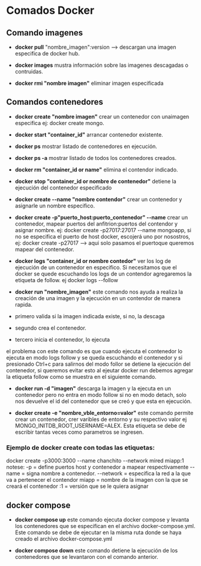 # Comados Docker

## Comando imagenes

- **docker pull** "nombre_imagen":version --> descargan una imagen especifica de docker hub.

- **docker images** mustra información sobre las imagenes descagadas o contruidas.

- **docker rmi "nombre imagen"** eliminar imagen especificada

## Comandos contenedores

- **docker create "nombre imagen"** crear un contenedor con unaimagen especifica ej: docker create mongo.

- **docker start "container_id"** arrancar contenedor existente.

- **docker ps** mostrar listado de contenedores en ejecución.

- **docker ps -a** mostrar listado de todos los contenedores creados.

- **docker rm "container_id or name"** elimina el contendor indicado.

- **docker stop "container_id or nombre de contenedor"** detiene la ejecución del contenedor especificado

- **docker create --name "nombre contendor"** crear un contenedor y asignarle un nombre especifico.

- **docker create -p"puerto_host:puerto_contenedor" --name** crear un contenedor, mapear puertos del anfitrion:puertos del contendor y asignar nombre. ej: docker create -p27017:27017 --name mongoapp, si no se especifica el puerto de host docker, escojerá uno por nosostros, ej: docker create -p27017 --> aqui solo pasamos el puertoque queremos mapear del contenedor. 

- **docker logs "container_id or nombre contedor"** ver los log de ejecución de un contenedor en especifico. Si necesitamos que el docker se quede escuchando los logs de un contendor agregaremos la etiqueta de follow. ej docker logs --follow

- **docker run "nombre_imagen"** este comando nos ayuda a realiza la creación de una imagen y la ejecución en un contendor de manera rapida.
 - primero valida si la imagen indicada existe, si no, la descaga
 - segundo crea el contenedor.
 - tercero inicia el contenedor, lo ejecuta

 el problema con este comando es que cuando ejecuta el contenedor lo ejecuta en modo logs follow y se queda escuchando el contenedor y si presionado Ctrl+c para salirnos del modo follor se detiene la ejecución del contenedor, si queremos evitar esto al ejeutar docker run debemos agregar la etiqueta follow como se muestra en el siguiente comando.

- **docker run -d "imagen"** descarga la imagen y la ejecuta en un contenedor pero no entra en modo follow si no en modo detach, solo nos devuelve el id del contenedor que se creó y que esta en ejecución.

- **docker create -e "nombre_vble_entorno=valor"** este comando permite crear un contenedor, crer varibles de entorno y su respectivo valor ej MONGO_INITDB_ROOT_USERNAME=ALEX. Esta etiqueta se debe de escribir tantas veces como parametros se ingresen.

### Ejemplo de docker create con todas las etiquetas:
docker create  -p3000:3000 --name chanchito --network mired miapp:1
notese: 
-p = define puertos host y contenedor a mapear respectivamente 
-- name = signa nombre a contenedor.
--network = especifica la red a la que va a pertenecer el contendor
miapp = nombre de la imagen con la que se creará el contenedor
:1 = versión que se le quiera asignar

## docker compose

- **docker compose up** este comando ejecuta docker compose y levanta los contenedores que se especifican en el archivo docker-compose.yml. Este comando se debe de ejecutar en la misma ruta donde se haya creado el archivo docker-compose.yml

- **docker compose down** este comando detiene la ejecución de los contenedores que se levantaron con el comando anterior.